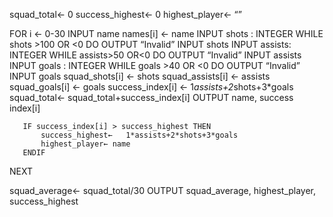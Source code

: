 squad_total← 0
success_highest← 0
highest_player← “”

FOR i ← 0-30
       INPUT name 
       names[i]  ← name
       INPUT shots : INTEGER
       WHILE shots >100 OR <0 DO
             OUTPUT “Invalid” 
             INPUT shots 
       INPUT assists: INTEGER
       WHILE assists>50 OR<0 DO 
             OUTPUT “Invalid”
             INPUT assists 
       INPUT goals : INTEGER
       WHILE goals >40 OR <0 DO 
             OUTPUT “Invalid”
             INPUT goals 
       squad_shots[i] ← shots
       squad_assists[i] ← assists
       squad_goals[i] ← goals
       success_index[i] ←  1*assists+2*shots+3*goals
       squad_total← squad_total+success_index[i] 
       OUTPUT name, success index[i]

       IF success_index[i] > success_highest THEN 
           success_highest←   1*assists+2*shots+3*goals
           highest_player← name 
       ENDIF
NEXT

squad_average← squad_total/30
OUTPUT squad_average, highest_player, success_highest
